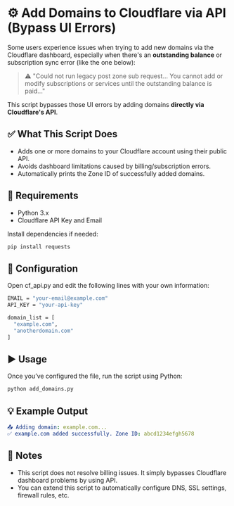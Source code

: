 # ⚙️ Add Domains to Cloudflare via API (Bypass UI Errors)

Some users experience issues when trying to add new domains via the Cloudflare dashboard, especially when there's an **outstanding balance** or subscription sync error (like the one below):

> ⚠️ "Could not run legacy post zone sub request... You cannot add or modify subscriptions or services until the outstanding balance is paid..."

This script bypasses those UI errors by adding domains **directly via Cloudflare's API**.

## ✅ What This Script Does

- Adds one or more domains to your Cloudflare account using their public API.
- Avoids dashboard limitations caused by billing/subscription errors.
- Automatically prints the Zone ID of successfully added domains.

## 🔐 Requirements

- Python 3.x
- Cloudflare API Key and Email

Install dependencies if needed:

  ```bash
  pip install requests
 ```
## 🔧 Configuration
Open cf_api.py and edit the following lines with your own information:

  ```bash
  EMAIL = "your-email@example.com"
API_KEY = "your-api-key"

domain_list = [
    "example.com",
    "anotherdomain.com"
]
 ```
## ▶️ Usage
Once you’ve configured the file, run the script using Python:

  ```bash
python add_domains.py

 ```

## 💡 Example Output
  ```yaml
📤 Adding domain: example.com...
✅ example.com added successfully. Zone ID: abcd1234efgh5678

 ```

## 📌 Notes
- This script does not resolve billing issues. It simply bypasses Cloudflare dashboard problems by using API.
- You can extend this script to automatically configure DNS, SSL settings, firewall rules, etc.





